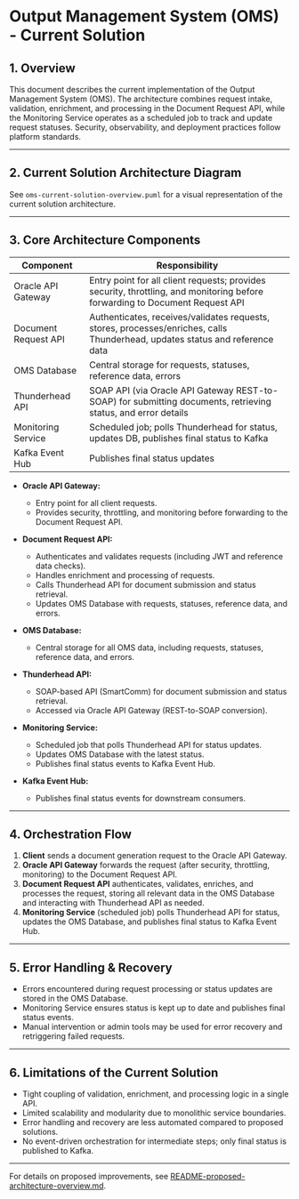 # Output Management System (OMS) - Current Solution

## 1. Overview
This document describes the current implementation of the Output Management System (OMS). The architecture combines request intake, validation, enrichment, and processing in the Document Request API, while the Monitoring Service operates as a scheduled job to track and update request statuses. Security, observability, and deployment practices follow platform standards.

---

## 2. Current Solution Architecture Diagram

See `oms-current-solution-overview.puml` for a visual representation of the current solution architecture.

---

## 3. Core Architecture Components

| Component              | Responsibility                                                                                                                         |
|------------------------|----------------------------------------------------------------------------------------------------------------------------------------|
| Oracle API Gateway     | Entry point for all client requests; provides security, throttling, and monitoring before forwarding to Document Request API            |
| Document Request API   | Authenticates, receives/validates requests, stores, processes/enriches, calls Thunderhead, updates status and reference data           |
| OMS Database           | Central storage for requests, statuses, reference data, errors                                                                         |
| Thunderhead API        | SOAP API (via Oracle API Gateway REST-to-SOAP) for submitting documents, retrieving status, and error details                          |
| Monitoring Service     | Scheduled job; polls Thunderhead for status, updates DB, publishes final status to Kafka                                               |
| Kafka Event Hub        | Publishes final status updates                                                                                                         |

- **Oracle API Gateway:**
  - Entry point for all client requests.
  - Provides security, throttling, and monitoring before forwarding to the Document Request API.

- **Document Request API:**
  - Authenticates and validates requests (including JWT and reference data checks).
  - Handles enrichment and processing of requests.
  - Calls Thunderhead API for document submission and status retrieval.
  - Updates OMS Database with requests, statuses, reference data, and errors.

- **OMS Database:**
  - Central storage for all OMS data, including requests, statuses, reference data, and errors.

- **Thunderhead API:**
  - SOAP-based API (SmartComm) for document submission and status retrieval.
  - Accessed via Oracle API Gateway (REST-to-SOAP conversion).

- **Monitoring Service:**
  - Scheduled job that polls Thunderhead API for status updates.
  - Updates OMS Database with the latest status.
  - Publishes final status events to Kafka Event Hub.

- **Kafka Event Hub:**
  - Publishes final status events for downstream consumers.

---

## 4. Orchestration Flow

1. **Client** sends a document generation request to the Oracle API Gateway.
2. **Oracle API Gateway** forwards the request (after security, throttling, monitoring) to the Document Request API.
3. **Document Request API** authenticates, validates, enriches, and processes the request, storing all relevant data in the OMS Database and interacting with Thunderhead API as needed.
4. **Monitoring Service** (scheduled job) polls Thunderhead API for status, updates the OMS Database, and publishes final status to Kafka Event Hub.

---

## 5. Error Handling & Recovery

- Errors encountered during request processing or status updates are stored in the OMS Database.
- Monitoring Service ensures status is kept up to date and publishes final status events.
- Manual intervention or admin tools may be used for error recovery and retriggering failed requests.

---

## 6. Limitations of the Current Solution

- Tight coupling of validation, enrichment, and processing logic in a single API.
- Limited scalability and modularity due to monolithic service boundaries.
- Error handling and recovery are less automated compared to proposed solutions.
- No event-driven orchestration for intermediate steps; only final status is published to Kafka.

---

For details on proposed improvements, see [README-proposed-architecture-overview.md](README-proposed-architecture-overview.md).
